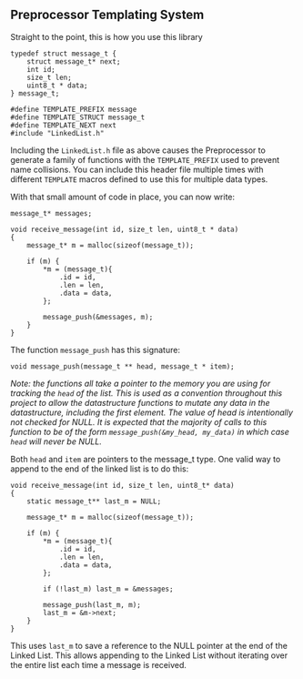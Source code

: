 Preprocessor Templating System
------------------------------

Straight to the point, this is how you use this library

    typedef struct message_t {
        struct message_t* next;
        int id;
        size_t len;
        uint8_t * data;
    } message_t;

    #define TEMPLATE_PREFIX message
    #define TEMPLATE_STRUCT message_t
    #define TEMPLATE_NEXT next
    #include "LinkedList.h"

Including the `LinkedList.h` file as above causes the Preprocessor to generate a family of functions with the `TEMPLATE_PREFIX` used to prevent name collisions. You can include this header file multiple times with different `TEMPLATE` macros defined to use this for multiple data types.

With that small amount of code in place, you can now write:

    message_t* messages;
    
    void receive_message(int id, size_t len, uint8_t * data)
    {
        message_t* m = malloc(sizeof(message_t));

        if (m) {
            *m = (message_t){
                .id = id,
                .len = len,
                .data = data,
            };

            message_push(&messages, m);
        }
    }

The function `message_push` has this signature:

    void message_push(message_t ** head, message_t * item);

_Note: the functions all take a pointer to the memory you are using for tracking the `head` of the list. This is used as a convention throughout this project to allow the datastructure functions to mutate any data in the datastructure, including the first element. The value of head is intentionally not checked for NULL. It is expected that the majority of calls to this function to be of the form `message_push(&my_head, my_data)` in which case `head` will never be NULL._

Both `head` and `item` are pointers to the message_t type. One valid way to append to the end of the linked list is to do this:

    void receive_message(int id, size_t len, uint8_t* data)
    {
        static message_t** last_m = NULL;

        message_t* m = malloc(sizeof(message_t));

        if (m) {
            *m = (message_t){
                .id = id,
                .len = len,
                .data = data,
            };

            if (!last_m) last_m = &messages;

            message_push(last_m, m);
            last_m = &m->next;
        }
    }

This uses `last_m` to save a reference to the NULL pointer at the end of the Linked List. This allows appending to the Linked List without iterating over the entire list each time a message is received.


